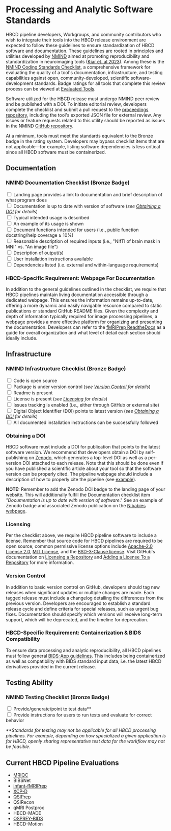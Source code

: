 # Processing and Analytic Software Standards
HBCD pipeline developers, Workgroups, and community contributors who wish to integrate their tools into the HBCD release environment are expected to follow these guidelines to ensure standardization of HBCD software and documentation. These guidelines are rooted in principles and utilities developed by [NMIND](https://www.nmind.org/about) aimed at promoting reproducibility and standardization in neuroimaging tools ([Kiar et. al 2023](https://www.nature.com/articles/s41562-023-01647-0)). Among these is the [NMIND Coding Standards Checklist](https://www.nmind.org/standards-checklist/), a comprehensive framework for evaluating the quality of a tool's documentation, infrastructure, and testing capabilities against open, community-developed, scientific software-development standards. Badge ratings for all tools that complete this review process can be viewed at [Evaluated Tools](https://www.nmind.org/proceedings/). 

Software utilized for the HBCD release must undergo NMIND peer review and be published with a DOI. To initiate editorial review, developers complete the checklist and submit a pull request to the [proceedings repository](https://github.com/nmind/proceedings), including the tool's exported JSON file for external review. Any issues or feature requests related to this utility should be reported as issues in the NMIND [GitHub repository](https://github.com/nmind/standards-checklist). 

At a minimum, tools must meet the standards equivalent to the Bronze badge in the rating system. Developers may bypass checklist items that are not applicable—for example, listing software dependencies is less critical since all HBCD software must be containerized.

## Documentation 
### NMIND Documentation Checklist (Bronze Badge)
<input type="checkbox"> Landing page provides a link to documentation and brief description of what program does<br>
<input type="checkbox"> Documentation is up to date with version of software (*see [Obtaining a DOI](#obtaining-a-doi) for details*)<br>
<input type="checkbox"> Typical intended usage is described<br>
<input type="checkbox"> An example of its usage is shown<br>
<input type="checkbox"> Document functions intended for users (i.e., public function docstring/help coverage ≥ 10%)<br>
<input type="checkbox"> Reasonable description of required inputs (i.e., "NIfTI of brain mask in MNI" vs. "An image file")<br>
<input type="checkbox"> Description of output(s)<br>
<input type="checkbox"> User installation instructions available<br>
<input type="checkbox"> Dependencies listed (i.e. external and within-language requirements)<br>

### HBCD-Specific Requirement: Webpage For Documentation
In addition to the general guidelines outlined in the checklist, we require that HBCD pipelines maintain living documentation accessible through a dedicated webpage. This ensures the information remains up-to-date, offering a more dynamic and easily navigable resource compared to static publications or standard GitHub README files. Given the complexity and depth of information typically required for image processing pipelines, a webpage provides a more effective platform for organizing and presenting the documentation. Developers can refer to the [fMRIPrep ReadtheDocs](https://fmriprep.org/en/stable/) as a guide for overall organization and what level of detail each section should ideally include. 

## Infrastructure
### NMIND Infrastructure Checklist (Bronze Badge)
<input type="checkbox"> Code is open source<br>
<input type="checkbox"> Package is under version control (*see [Version Control](#version-control) for details*)<br>
<input type="checkbox"> Readme is present<br>
<input type="checkbox"> License is present (*see [Licensing](#licensing) for details*)<br>
<input type="checkbox"> Issues tracking is enabled (i.e., either through GitHub or external site)<br>
<input type="checkbox"> Digital Object Identifier (DOI) points to latest version (*see [Obtaining a DOI](#obtaining-a-doi) for details*)<br>
<input type="checkbox"> All documented installation instructions can be successfully followed<br>

### Obtaining a DOI
HBCD software must include a DOI for publication that points to the latest software version. We recommend that developers obtain a DOI by self-publishing on [Zenodo](https://cdnis-brain.readthedocs.io/zenodo/), which generates a top-level DOI as well as a per-version DOI attached to each release. Note that this should be done even if you have published a scientific article about your tool so that the software version can be properly cited. The pipeline webpage should include a description of how to properly cite the pipeline (see [example](https://fmriprep.org/en/stable/#citation)). 

**NOTE:** Remember to add the Zenodo DOI badge to the landing page of your website. This will additionally fulfill the Documentation checklist item *"Documentation is up to date with version of software*." See an example of Zenodo badge and associated Zenodo publication on the [Nibabies webpage](https://nibabies.readthedocs.io/en/latest/).

### Licensing
Per the checklist above, we require HBCD pipeline software to include a license. Remember that source code for HBCD pipelines are required to be open source; common permissive license options include [Apache-2.0 License 2.0](https://github.com/DCAN-Labs/hbcd-docs/community/license/new?branch=main&filename=LICENSE&template=apache-2.0), [MIT License](https://github.com/DCAN-Labs/hbcd-docs/community/license/new?branch=main&filename=LICENSE&template=mit), and the [BSD-3-Clause license](https://github.com/DCAN-Labs/hbcd-docs/community/license/new?branch=main&filename=LICENSE&template=bsd-3-clause). Visit GitHub's documentation on [Licensing a Repository](https://docs.github.com/en/repositories/managing-your-repositorys-settings-and-features/customizing-your-repository/licensing-a-repository) and [Adding a License To a Repository](https://docs.github.com/en/communities/setting-up-your-project-for-healthy-contributions/adding-a-license-to-a-repository) for more information. 

### Version Control
In addition to basic version control on GitHub, developers should tag new releases when significant updates or multiple changes are made. Each tagged release must include a changelog detailing the differences from the previous version. Developers are encouraged to establish a standard release cycle and define criteria for special releases, such as urgent bug fixes. Documentation should specify which versions will receive long-term support, which will be deprecated, and the timeline for deprecation.

### HBCD-Specific Requirement: Containerization & BIDS Compatibility 
To ensure data processing and analytic reproducibility, all HBCD pipelines must follow general [BIDS-App guidelines](https://bids-apps.neuroimaging.io/). This includes being containerized as well as compatibility with BIDS standard input data, i.e. the latest HBCD derivatives provided in the current release. 

## Testing Ability

### NMIND Testing Checklist (Bronze Badge)
<input type="checkbox"> Provide/generate/point to test data**<br>
<input type="checkbox"> Provide instructions for users to run tests and evaluate for correct behavior

<i>**Standards for testing may not be applicable for all HBCD processing pipelines. For example, depending on how specialized a given application is for HBCD, openly sharing representative test data for the workflow may not be feasible.</i>

## Current HBCD Pipeline Evaluations

- [MRIQC](https://www.nmind.org/proceedings/mriqc/)
- BIBSNet
- [infant-fMRIPrep](https://www.nmind.org/proceedings/nibabies/) 
- [XCP-D](https://www.nmind.org/proceedings/xcpd/)
- [QSIPrep](https://www.nmind.org/proceedings/qsiprep/) 
- QSIRecon
- qMRI Postproc
- HBCD-MADE
- [OSPREY-BIDS](https://www.nmind.org/proceedings/osprey_bids/)
- HBCD-Motion
